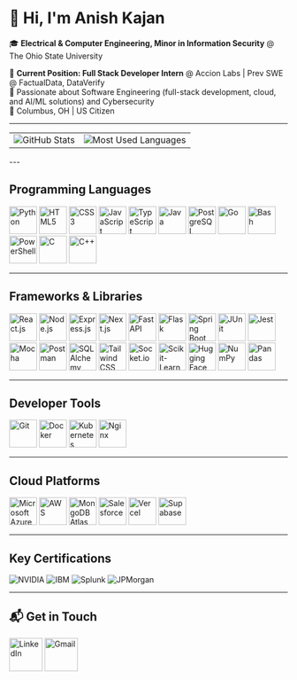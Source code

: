 # 👋 Hi, I'm Anish Kajan

🎓 **Electrical & Computer Engineering, Minor in Information Security** @ The Ohio State University

💼 **Current Position: Full Stack Developer Intern** @ Accion Labs | Prev SWE @ FactualData, DataVerify  
🧠 Passionate about Software Engineering (full-stack development, cloud, and AI/ML solutions) and Cybersecurity  
📍 Columbus, OH | US Citizen

---
 <table>
    <tr>
      <td>
        <img src="https://github-readme-stats.vercel.app/api?username=AnishKajan&show_icons=true&theme=radical&count_private=true" alt="GitHub Stats" />
      </td>
      <td>
        <img src="https://github-readme-stats.vercel.app/api/top-langs/?username=AnishKajan&layout=compact&theme=radical" alt="Most Used Languages" />
      </td>
    </tr>
  </table>
---

## Programming Languages

<p>
<img src="https://cdn.jsdelivr.net/gh/devicons/devicon/icons/python/python-original.svg" alt="Python" width="50" height="50"/>
<img src="https://cdn.jsdelivr.net/gh/devicons/devicon/icons/html5/html5-original.svg" alt="HTML5" width="50" height="50"/>
<img src="https://cdn.jsdelivr.net/gh/devicons/devicon/icons/css3/css3-original.svg" alt="CSS3" width="50" height="50"/>
<img src="https://cdn.jsdelivr.net/gh/devicons/devicon/icons/javascript/javascript-original.svg" alt="JavaScript" width="50" height="50"/>
<img src="https://cdn.jsdelivr.net/gh/devicons/devicon/icons/typescript/typescript-original.svg" alt="TypeScript" width="50" height="50"/>
<img src="https://cdn.jsdelivr.net/gh/devicons/devicon/icons/java/java-original.svg" alt="Java" width="50" height="50"/>
<img src="https://cdn.jsdelivr.net/gh/devicons/devicon/icons/postgresql/postgresql-original.svg" alt="PostgreSQL" width="50" height="50"/>
<img src="https://cdn.jsdelivr.net/gh/devicons/devicon/icons/go/go-original.svg" alt="Go" width="50" height="50"/>
<img src="https://cdn.jsdelivr.net/gh/devicons/devicon/icons/bash/bash-original.svg" alt="Bash" width="50" height="50"/>
<img src="https://cdn.jsdelivr.net/gh/devicons/devicon/icons/powershell/powershell-original.svg" alt="PowerShell" width="50" height="50"/>
<img src="https://cdn.jsdelivr.net/gh/devicons/devicon/icons/c/c-original.svg" alt="C" width="50" height="50"/>
<img src="https://cdn.jsdelivr.net/gh/devicons/devicon/icons/cplusplus/cplusplus-original.svg" alt="C++" width="50" height="50"/>
</p>

---

## Frameworks & Libraries

<p>
<img src="https://cdn.jsdelivr.net/gh/devicons/devicon/icons/react/react-original.svg" alt="React.js" width="50" height="50"/>
<img src="https://cdn.jsdelivr.net/gh/devicons/devicon/icons/nodejs/nodejs-original.svg" alt="Node.js" width="50" height="50"/>
<img src="https://cdn.jsdelivr.net/gh/devicons/devicon/icons/express/express-original.svg" alt="Express.js" width="50" height="50"/>
<img src="https://cdn.jsdelivr.net/gh/devicons/devicon/icons/nextjs/nextjs-original.svg" alt="Next.js" width="50" height="50"/>
<img src="https://cdn.jsdelivr.net/gh/devicons/devicon/icons/fastapi/fastapi-original.svg" alt="FastAPI" width="50" height="50"/>
<img src="https://cdn.jsdelivr.net/gh/devicons/devicon/icons/flask/flask-original.svg" alt="Flask" width="50" height="50"/>
<img src="https://cdn.jsdelivr.net/gh/devicons/devicon/icons/spring/spring-original.svg" alt="Spring Boot" width="50" height="50"/>
<img src="https://cdn.jsdelivr.net/gh/devicons/devicon/icons/junit/junit-original.svg" alt="JUnit" width="50" height="50"/>
<img src="https://cdn.jsdelivr.net/gh/devicons/devicon/icons/jest/jest-plain.svg" alt="Jest" width="50" height="50"/>
<img src="https://cdn.jsdelivr.net/gh/devicons/devicon/icons/mocha/mocha-plain.svg" alt="Mocha" width="50" height="50"/>
<img src="https://cdn.jsdelivr.net/gh/devicons/devicon/icons/postman/postman-original.svg" alt="Postman" width="50" height="50"/>
<img src="https://cdn.jsdelivr.net/gh/devicons/devicon/icons/sqlalchemy/sqlalchemy-original.svg" alt="SQLAlchemy" width="50" height="50"/>
<img src="https://cdn.jsdelivr.net/gh/devicons/devicon/icons/tailwindcss/tailwindcss-original.svg" alt="Tailwind CSS" width="50" height="50"/>
<img src="https://cdn.jsdelivr.net/gh/devicons/devicon/icons/socketio/socketio-original.svg" alt="Socket.io" width="50" height="50"/>
<img src="https://cdn.jsdelivr.net/gh/devicons/devicon/icons/scikitlearn/scikitlearn-original.svg" alt="Scikit-Learn" width="50" height="50"/>
<img src="https://huggingface.co/front/assets/huggingface_logo-noborder.svg" alt="Hugging Face" width="50" height="50"/>
<img src="https://cdn.jsdelivr.net/gh/devicons/devicon/icons/numpy/numpy-original.svg" alt="NumPy" width="50" height="50"/>
<img src="https://cdn.jsdelivr.net/gh/devicons/devicon/icons/pandas/pandas-original.svg" alt="Pandas" width="50" height="50"/>
</p>

---

## Developer Tools

<p>
<img src="https://cdn.jsdelivr.net/gh/devicons/devicon/icons/git/git-original.svg" alt="Git" width="50" height="50"/>
<img src="https://cdn.jsdelivr.net/gh/devicons/devicon/icons/docker/docker-original.svg" alt="Docker" width="50" height="50"/>
<img src="https://cdn.jsdelivr.net/gh/devicons/devicon/icons/kubernetes/kubernetes-plain.svg" alt="Kubernetes" width="50" height="50"/>
<img src="https://cdn.jsdelivr.net/gh/devicons/devicon/icons/nginx/nginx-original.svg" alt="Nginx" width="50" height="50"/>
</p>

---

## Cloud Platforms

<p>
<img src="https://cdn.jsdelivr.net/gh/devicons/devicon/icons/azure/azure-original.svg" alt="Microsoft Azure" width="50" height="50"/>
<img src="https://cdn.jsdelivr.net/gh/devicons/devicon/icons/amazonwebservices/amazonwebservices-original-wordmark.svg" alt="AWS" width="50" height="50"/>
<img src="https://cdn.jsdelivr.net/gh/devicons/devicon/icons/mongodb/mongodb-original.svg" alt="MongoDB Atlas" width="50" height="50"/>
<img src="https://cdn.jsdelivr.net/gh/devicons/devicon/icons/salesforce/salesforce-original.svg" alt="Salesforce" width="50" height="50"/>
<img src="https://cdn.jsdelivr.net/gh/devicons/devicon/icons/vercel/vercel-original.svg" alt="Vercel" width="50" height="50"/>
<img src="https://cdn.jsdelivr.net/gh/devicons/devicon/icons/supabase/supabase-original.svg" alt="Supabase" width="50" height="50"/>
</p>

---

## Key Certifications

![NVIDIA](https://img.shields.io/badge/NVIDIA-RAG%20AGENTS%20WITH%20LLMs-76B900?style=for-the-badge&logo=nvidia&logoColor=white)
![IBM](https://img.shields.io/badge/IBM-THREAT%20INTELLIGENCE%20%26%20HUNTING-1F70C1?style=for-the-badge&logo=ibm&logoColor=white)
![Splunk](https://img.shields.io/badge/SPLUNK-INTRO%20TO%20SPLUNK-FF6B35?style=for-the-badge&logo=splunk&logoColor=white)
![JPMorgan](https://img.shields.io/badge/JPMORGAN%20CHASE-SOFTWARE%20ENGINEERING%20SIMULATION-8B4513?style=for-the-badge&logo=jpmorgan&logoColor=white)

---

## 📬 Get in Touch

<p>
<a href="https://linkedin.com/in/anish-kajan/"><img src="https://cdn.jsdelivr.net/gh/devicons/devicon/icons/linkedin/linkedin-original.svg" alt="LinkedIn" height="60" width="60"/></a>
<a href="mailto:anishkajan2005@gmail.com"><img src="https://upload.wikimedia.org/wikipedia/commons/7/7e/Gmail_icon_%282020%29.svg" alt="Gmail" height="60" width="60"/></a>
</p>
